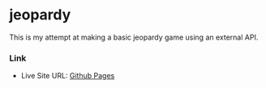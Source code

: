 # jeopardy
This is my attempt at making a basic jeopardy game using an external API.

### Link
- Live Site URL: [Github Pages](https://scionine.github.io/jeopardy/)
